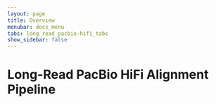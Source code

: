 ```yaml
---
layout: page
title: Overview
menubar: docs_menu
tabs: long_read_pacbio-hifi_tabs
show_sidebar: false
---
```


# Long-Read PacBio HiFi Alignment Pipeline
